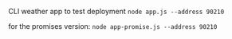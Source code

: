 CLI weather app to test deployment
`node app.js --address 90210`

for the promises version:
`node app-promise.js --address 90210`